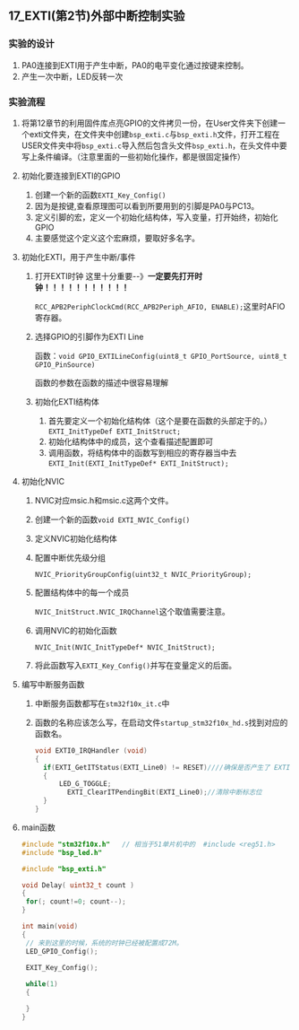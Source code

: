 ## 17_EXTI(第2节)外部中断控制实验

### 实验的设计

1. PA0连接到EXTI用于产生中断，PA0的电平变化通过按键来控制。
2. 产生一次中断，LED反转一次

### 实验流程

1. 将第12章节的利用固件库点亮GPIO的文件拷贝一份，在User文件夹下创建一个exti文件夹，在文件夹中创建`bsp_exti.c`与`bsp_exti.h`文件，打开工程在USER文件夹中将`bsp_exti.c`导入然后包含头文件`bsp_exti.h`，在头文件中要写上条件编译。（注意里面的一些初始化操作，都是很固定操作）

2. 初始化要连接到EXTI的GPIO

   1. 创建一个新的函数`EXTI_Key_Config()`
   2. 因为是按键,查看原理图可以看到所要用到的引脚是PA0与PC13。
   3. 定义引脚的宏，定义一个初始化结构体，写入变量，打开始终，初始化GPIO
   4. 主要感觉这个定义这个宏麻烦，要取好多名字。

3. 初始化EXTI，用于产生中断/事件

   1. 打开EXTI时钟   这里十分重要--》**一定要先打开时钟！！！！！！！！！！！**

      `RCC_APB2PeriphClockCmd(RCC_APB2Periph_AFIO, ENABLE);`这里时AFIO寄存器。

   2. 选择GPIO的引脚作为EXTI Line

      函数：`void GPIO_EXTILineConfig(uint8_t GPIO_PortSource, uint8_t GPIO_PinSource)`

      函数的参数在函数的描述中很容易理解

   3. 初始化EXTI结构体

      1. 首先要定义一个初始化结构体（这个是要在函数的头部定于的。）`EXTI_InitTypeDef	EXTI_InitStruct;`
      2. 初始化结构体中的成员，这个查看描述配置即可
      3. 调用函数，将结构体中的函数写到相应的寄存器当中去`EXTI_Init(EXTI_InitTypeDef* EXTI_InitStruct);`       

4. 初始化NVIC

   1. NVIC对应msic.h和msic.c这两个文件。

   2. 创建一个新的函数`void EXTI_NVIC_Config()`

   3. 定义NVIC初始化结构体

   4. 配置中断优先级分组

      `NVIC_PriorityGroupConfig(uint32_t NVIC_PriorityGroup);`

   5. 配置结构体中的每一个成员

      `NVIC_InitStruct.NVIC_IRQChannel`这个取值需要注意。

   6. 调用NVIC的初始化函数

      `NVIC_Init(NVIC_InitTypeDef* NVIC_InitStruct);`

   7. 将此函数写入`EXTI_Key_Config()`并写在变量定义的后面。

5. 编写中断服务函数

   1. 中断服务函数都写在`stm32f10x_it.c`中

   2. 函数的名称应该怎么写，在启动文件`startup_stm32f10x_hd.s`找到对应的函数名。

      ```c
      void EXTI0_IRQHandler (void)
      {
      	if(EXTI_GetITStatus(EXTI_Line0) != RESET)////确保是否产生了 EXTI Line 中断
      	{
      		LED_G_TOGGLE;
              EXTI_ClearITPendingBit(EXTI_Line0);//清除中断标志位
      	}
      }
      
      ```

6. main函数

   ```C
   #include "stm32f10x.h"   // 相当于51单片机中的  #include <reg51.h>
   #include "bsp_led.h"
   
   #include "bsp_exti.h"
   
   void Delay( uint32_t count )
   {
   	for(; count!=0; count--);
   }
   
   int main(void)
   {
   	// 来到这里的时候，系统的时钟已经被配置成72M。
   	LED_GPIO_Config();
   	
   	EXIT_Key_Config();
   
   	while(1)
   	{
   
   	}
   }
   ```

